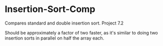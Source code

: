 # Insertion-Sort-Comp
Compares standard and double insertion sort. Project 7.2

Should be approximately a factor of two faster, as it's similar to doing two insertion sorts in parallel on half the array each.
